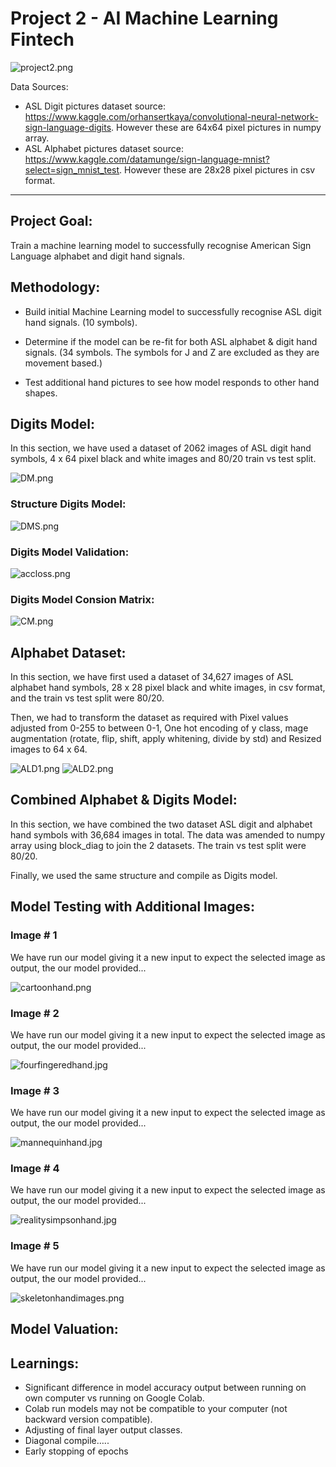 # Project 2 - AI Machine Learning Fintech


![project2.png](Images/project2.png)

Data Sources:
* ASL Digit pictures dataset source: https://www.kaggle.com/orhansertkaya/convolutional-neural-network-sign-language-digits.  However these are 64x64 pixel pictures in numpy array.
* ASL Alphabet pictures dataset source: https://www.kaggle.com/datamunge/sign-language-mnist?select=sign_mnist_test. However these are 28x28 pixel pictures in csv format.

---
## Project Goal:

Train a machine learning model to successfully recognise American Sign Language alphabet and digit hand signals.

## Methodology:

- Build initial Machine Learning model to successfully recognise ASL digit hand signals. (10 symbols).

- Determine if the model can be re-fit for both ASL alphabet & digit hand signals. 
(34 symbols.  The symbols for J and Z are excluded as they are movement based.)

- Test additional hand pictures to see how model responds to other hand shapes.


## Digits Model:

In this section, we have used a dataset of 2062 images of ASL digit hand symbols, 4 x 64 pixel black and white images and 80/20 train vs test split.

![DM.png](Images/DM.png)

### Structure Digits Model:

![DMS.png](Images/DMS.png)

### Digits Model Validation:

![accloss.png](Images/accloss.png)

### Digits Model Consion Matrix:

![CM.png](Images/CM.png)

## Alphabet Dataset:

In this section, we have first used a dataset of 34,627 images of ASL alphabet hand symbols, 28 x 28 pixel black and white images, in csv format, and the train vs test split were 80/20.

Then, we had to transform the dataset as required with Pixel values adjusted from 0-255 to between 0-1, One hot encoding of y class, mage augmentation (rotate, flip, shift, apply whitening, divide by std) and Resized images to 64 x 64.

![ALD1.png](Images/ALD1.png) ![ALD2.png](Images/ALD2.png) 

## Combined Alphabet & Digits Model:

In this section, we have combined the two dataset ASL digit and alphabet hand symbols with 36,684 images in total. The data was amended to numpy array using block_diag to join the 2 datasets. The train vs test split were 80/20.

Finally, we used the same structure and compile as Digits model.


## Model Testing with Additional Images:

### Image # 1

We have run our model giving it a new input to expect the selected image as output, the our model provided...

![cartoonhand.png](input/New_Pictures/cartoonhand.png)

### Image # 2

We have run our model giving it a new input to expect the selected image as output, the our model provided...

![fourfingeredhand.jpg](input/New_Pictures/fourfingeredhand.jpg)

### Image # 3

We have run our model giving it a new input to expect the selected image as output, the our model provided...

![mannequinhand.jpg](input/New_Pictures/mannequinhand.jpg)

### Image # 4

We have run our model giving it a new input to expect the selected image as output, the our model provided...

![realitysimpsonhand.jpg](input/New_Pictures/realitysimpsonhand.jpg)

### Image # 5

We have run our model giving it a new input to expect the selected image as output, the our model provided...

![skeletonhandimages.png](input/New_Pictures/skeletonhandimages.png)


## Model Valuation:

## Learnings:

- Significant difference in model accuracy output between running on own computer vs running on Google Colab.
- Colab run models may not be compatible to your computer (not backward version compatible).
- Adjusting of final layer output classes.
- Diagonal compile…..
- Early stopping of epochs
